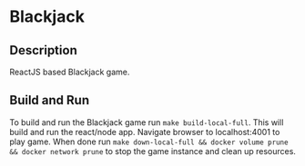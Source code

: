# Blackjack

## Description

ReactJS based Blackjack game.

## Build and Run

To build and run the Blackjack game run `make build-local-full`. This will build and run the react/node app. Navigate browser to localhost:4001 to play game. When done run `make down-local-full && docker volume prune && docker network prune` to stop the game instance and clean up resources.
